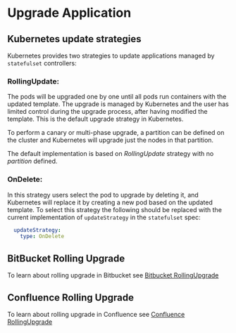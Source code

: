 # Upgrade Application

## Kubernetes update strategies
Kubernetes provides two strategies to update applications managed by `statefulset` controllers:

### RollingUpdate:
The pods will be upgraded one by one until all pods run containers with the updated template. The upgrade is managed by 
Kubernetes and the user has limited control during the upgrade process, after having modified the template. This is the default 
upgrade strategy in Kubernetes. 

To perform a canary or multi-phase upgrade, a partition can be defined on the cluster and Kubernetes will upgrade just 
the nodes in that partition. 

The default implementation is based on *RollingUpdate* strategy with no *partition* defined. 

### OnDelete: 
In this strategy users select the pod to upgrade by deleting it, and Kubernetes will replace it by creating a new pod
 based on the updated template. To select this strategy the following should be replaced with the current 
 implementation of `updateStrategy` in the `statefulset` spec:

```yaml
  updateStrategy:
    type: OnDelete
```  

## BitBucket Rolling Upgrade
To learn about rolling upgrade in Bitbucket see [Bitbucket RollingUpgrade](bitbucket-upgrade.md)

## Confluence Rolling Upgrade
To learn about rolling upgrade in Confluence see [Confluence RollingUpgrade](confluence-upgrade.md)
